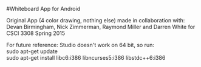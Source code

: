 #Whiteboard App for Android

Original App (4 color drawing, nothing else) made in collaboration with: Devan Birmingham, Nick Zimmerman, Raymond Miller and Darren White for CSCI 3308 Spring 2015


For future reference: Studio doesn't work on 64 bit, so run:  
sudo apt-get update  
sudo apt-get install libc6:i386 libncurses5:i386 libstdc++6:i386
